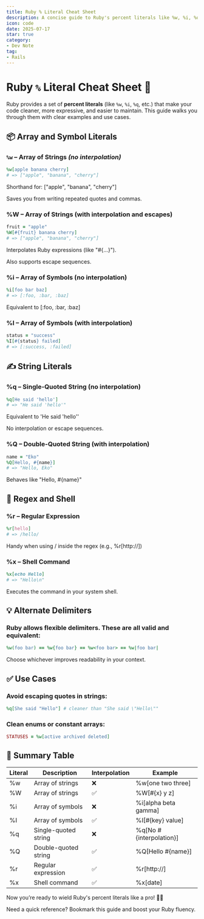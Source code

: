 ```yaml
---
title: Ruby % Literal Cheat Sheet
description: A concise guide to Ruby's percent literals like %w, %i, %q, and more.
icon: code
date: 2025-07-17
star: true
category:
- Dev Note
tag:
- Rails
---
```


# Ruby `%` Literal Cheat Sheet :brain:

Ruby provides a set of **percent literals** (like `%w`, `%i`, `%q`, etc.) that make your code cleaner, more expressive, and easier to maintain. This guide walks you through them with clear examples and use cases.

## :package: Array and Symbol Literals

### `%w` – Array of Strings _(no interpolation)_

```ruby
%w[apple banana cherry]
# => ["apple", "banana", "cherry"]
```
Shorthand for: ["apple", "banana", "cherry"]

Saves you from writing repeated quotes and commas.

### %W – Array of Strings (with interpolation and escapes)
```ruby
fruit = "apple"
%W[#{fruit} banana cherry]
# => ["apple", "banana", "cherry"]
```
Interpolates Ruby expressions (like "#{...}").

Also supports escape sequences.

### %i – Array of Symbols (no interpolation)
```ruby
%i[foo bar baz]
# => [:foo, :bar, :baz]
```
Equivalent to [:foo, :bar, :baz]

### %I – Array of Symbols (with interpolation)
```ruby
status = "success"
%I[#{status} failed]
# => [:success, :failed]
```

## :writing_hand: String Literals

### %q – Single-Quoted String (no interpolation)
```ruby
%q[He said 'hello']
# => "He said 'hello'"
```
Equivalent to 'He said \'hello\''

No interpolation or escape sequences.

### %Q – Double-Quoted String (with interpolation)
```ruby
name = "Eko"
%Q[Hello, #{name}]
# => "Hello, Eko"
```
Behaves like "Hello, #{name}"

## :test_tube: Regex and Shell

### %r – Regular Expression
```ruby
%r[hello]
# => /hello/
```
Handy when using / inside the regex (e.g., %r[http://])

### %x – Shell Command
```ruby
%x[echo Hello]
# => "Hello\n"
```
Executes the command in your system shell.

## :bulb: Alternate Delimiters

### Ruby allows flexible delimiters. These are all valid and equivalent:

```ruby
%w(foo bar) == %w{foo bar} == %w<foo bar> == %w|foo bar|
```
Choose whichever improves readability in your context.

## :white_check_mark: Use Cases

### Avoid escaping quotes in strings:

```ruby
%q[She said "Hello"] # cleaner than "She said \"Hello\""
```

### Clean enums or constant arrays:

```ruby
STATUSES = %w[active archived deleted]
```

## :brain: Summary Table

| Literal | Description           | Interpolation | Example                 |
|---------|-----------------------|---------------|-------------------------|
| %w      |	Array of strings	    |      :x:     	| %w[one two three]       |
| %W      |	Array of strings	    |      :white_check_mark:     	| %W[#{x} y z]            |
| %i      |	Array of symbols	    |      :x:     	| %i[alpha beta gamma]    |
| %I      |	Array of symbols	    |      :white_check_mark:     	| %I[#{key} value]        |
| %q      |	Single-quoted string	|      :x:     	| %q[No #{interpolation}] |
| %Q      |	Double-quoted string  |      :white_check_mark:     	| %Q[Hello #{name}]       |
| %r      |	Regular expression	  |      :white_check_mark:     	| %r[http://]             |
| %x      |	Shell command	        |      :white_check_mark:     	| %x[date]                |

Now you’re ready to wield Ruby's percent literals like a pro! 💎✨

Need a quick reference? Bookmark this guide and boost your Ruby fluency.